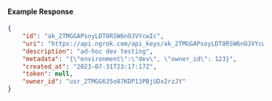 <!-- Code generated for API Clients. DO NOT EDIT. -->

#### Example Response

```json
{
	"id": "ak_2TMGGAPsoyLDT8RSW6nOJVYcwIc",
	"uri": "https://api.ngrok.com/api_keys/ak_2TMGGAPsoyLDT8RSW6nOJVYcwIc",
	"description": "ad-hoc dev testing",
	"metadata": "{\"environment\":\"dev\", \"owner_id\": 123}",
	"created_at": "2023-07-31T23:17:17Z",
	"token": null,
	"owner_id": "usr_2TMGG635o87KDP13PBjUDx2rzJY"
}
```
